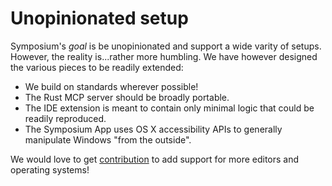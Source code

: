 # Unopinionated setup

Symposium's *goal* is be unopinionated and support a wide varity of setups. However, the reality is...rather more humbling. We have however designed the various pieces to be readily extended:

* We build on standards wherever possible!
* The Rust MCP server should be broadly portable.
* The IDE extension is meant to contain only minimal logic that could be readily reproduced.
* The Symposium App uses OS X accessibility APIs to generally manipulate Windows "from the outside".

We would love to get [contribution](../contribute.md) to add support for more editors and operating systems!
